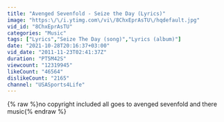 ```yaml
---
title: "Avenged Sevenfold - Seize the Day (Lyrics)"
image: "https:\/\/i.ytimg.com\/vi\/8ChxEprAsTU\/hqdefault.jpg"
vid_id: "8ChxEprAsTU"
categories: "Music"
tags: ["Lyrics","Seize The Day (song)","Lyrics (album)"]
date: "2021-10-28T20:16:37+03:00"
vid_date: "2011-11-23T02:41:37Z"
duration: "PT5M42S"
viewcount: "12319945"
likeCount: "46564"
dislikeCount: "2165"
channel: "USASports4Life"
---
```

{% raw %}no copyright included all goes to avenged sevenfold and there music{% endraw %}
